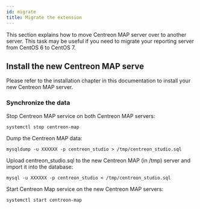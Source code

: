 ```yaml
---
id: migrate
title: Migrate the extension
---
```

This section explains how to move Centreon MAP server over to another server. This task may be useful if you need to migrate your reporting server from CentOS 6 to CentOS 7.

## Install the new Centreon MAP serve

Please refer to the installation chapter in this documentation to install your new Centreon MAP server.

### Synchronize the data
Stop Centreon MAP service on both Centreon MAP servers:

``` shell
systemctl stop centreon-map
```

Dump the Centreon MAP data:

``` shell
mysqldump -u XXXXXX -p centreon_studio > /tmp/centreon_studio.sql
```

Upload centreon_studio.sql to the new Centreon MAP (in /tmp) server and import it into the database:

``` shell
mysql -u XXXXXX -p centreon_studio < /tmp/centreon_studio.sql
```

Start Centreon Map service on the new Centreon MAP servers:

``` shell
systemctl start centreon-map
```
